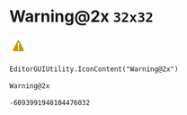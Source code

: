 # Warning@2x `32x32`
<img src="/img/Warning@2x.png" width=32 height=32>

``` CSharp
EditorGUIUtility.IconContent("Warning@2x")
```
```
Warning@2x
```
```
-6093991948104476032
```
